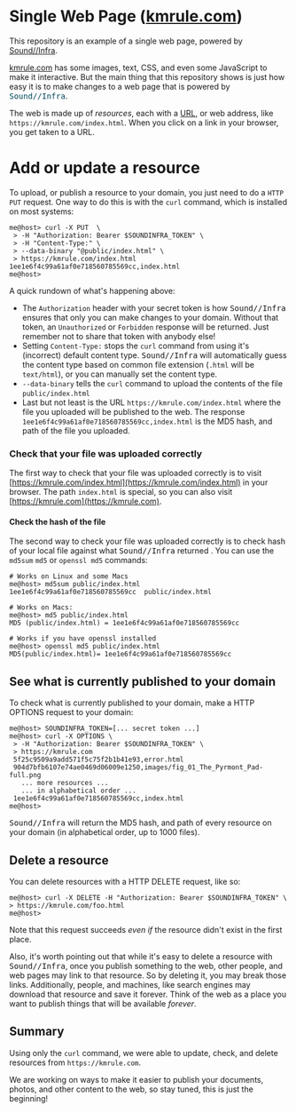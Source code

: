 # Single Web Page ([kmrule.com](https://kmrule.com))
This repository is an example of a single web page, powered by
[Sound//Infra](https://soundinfra.com).

<style>
.wordmark {
  font-family: monospace;
  color: #034959;
}
</style>
[kmrule.com](https://kmrule.com) has some images, text, CSS, and even some
JavaScript to make it interactive. But the main thing that this repository shows
is just how easy it is to make changes to a web page that is powered by
<span class="wordmark">Sound//Infra</span>.

The web is made up of *resources*, each with
a [URL](https://en.wikipedia.org/wiki/URL), or web address,
like `https://kmrule.com/index.html`. When you click on a link in your browser,
you get taken to a URL.

# Add or update a resource
To upload, or publish a resource to your domain, you just need to do
a `HTTP PUT` request. One way to do this is with the `curl` command, which is
installed on most systems:
```
me@host> curl -X PUT  \
 > -H "Authorization: Bearer $SOUNDINFRA_TOKEN" \
 > -H "Content-Type:" \
 > --data-binary "@public/index.html" \
 > https://kmrule.com/index.html
1ee1e6f4c99a61af0e718560785569cc,index.html
me@host>
```
A quick rundown of what's happening above:

* The `Authorization` header with your secret token is how
  <span style="font-family: monospace">Sound//Infra</span> ensures that only you can make changes
  to your domain. Without that token, an `Unauthorized` or `Forbidden` response
  will be returned. Just remember not to share that token with anybody else!
* Setting `Content-Type:` stops the `curl` command from using it's (incorrect)
  default content type. <span style="font-family: monospace">Sound//Infra</span>
  will automatically guess the content type based on common file extension
  (`.html` will be `text/html`), or you can manually set the content type.
* `--data-binary` tells the `curl` command to upload the contents of the file
  `public/index.html`
* Last but not least is the URL `https://kmrule.com/index.html` where the
  file you uploaded will be published to the web.
The response `1ee1e6f4c99a61af0e718560785569cc,index.html` is the MD5 hash,
and path of the file you uploaded.

### Check that your file was uploaded correctly
The first way to check that your file was uploaded correctly is to visit
[https://kmrule.com/index.html](https://kmrule.com/index.html) in your browser.
The path `index.html` is special, so you can also visit
[https://kmrule.com](https://kmrule.com).

#### Check the hash of the file
The second way to check your file was uploaded correctly is to check hash of
your local file against what
<span style="font-family: monospace">Sound//Infra</span> returned . You can use
the `md5sum` `md5` or `openssl md5` commands:
```
# Works on Linux and some Macs
me@host> md5sum public/index.html
1ee1e6f4c99a61af0e718560785569cc  public/index.html

# Works on Macs:
me@host> md5 public/index.html
MD5 (public/index.html) = 1ee1e6f4c99a61af0e718560785569cc

# Works if you have openssl installed
me@host> openssl md5 public/index.html
MD5(public/index.html)= 1ee1e6f4c99a61af0e718560785569cc
```
## See what is currently published to your domain
To check what is currently published to your domain, make a HTTP OPTIONS
request to your domain:
```
me@host> SOUNDINFRA_TOKEN=[... secret token ...]
me@host> curl -X OPTIONS \
 > -H "Authorization: Bearer $SOUNDINFRA_TOKEN" \
 > https://kmrule.com
 5f25c9509a9add571f5c75f2b1b41e93,error.html
 904d7bfb6107e74ae0469d06009e1250,images/fig_01_The_Pyrmont_Pad-full.png
   ... more resources ...
   ... in alphabetical order ...
 1ee1e6f4c99a61af0e718560785569cc,index.html
me@host>
```

<span style="font-family: monospace">Sound//Infra</span> will return the MD5
hash, and path of every resource on your domain (in alphabetical order, up to
1000 files).

## Delete a resource
You can delete resources with a HTTP DELETE request, like so:
```
me@host> curl -X DELETE -H "Authorization: Bearer $SOUNDINFRA_TOKEN" \
> https://kmrule.com/foo.html
me@host>
```
Note that this request succeeds *even if* the resource didn't exist in the
first place.

Also, it's worth pointing out that while it's easy to delete a resource with
<span style="font-family: monospace">Sound//Infra</span>, once you publish
something to the web, other people, and web pages may link to that resource. So
by deleting it, you may break those links. Additionally, people, and machines,
like search engines may download that resource and save it forever. Think of the
web as a place you want to publish things that will be available *forever*.

## Summary
Using only the `curl` command, we were able to update, check, and delete
resources from `https://kmrule.com`.

We are working on ways  to make it easier to publish your documents, photos,
and other content to the web, so stay tuned, this is just the beginning!